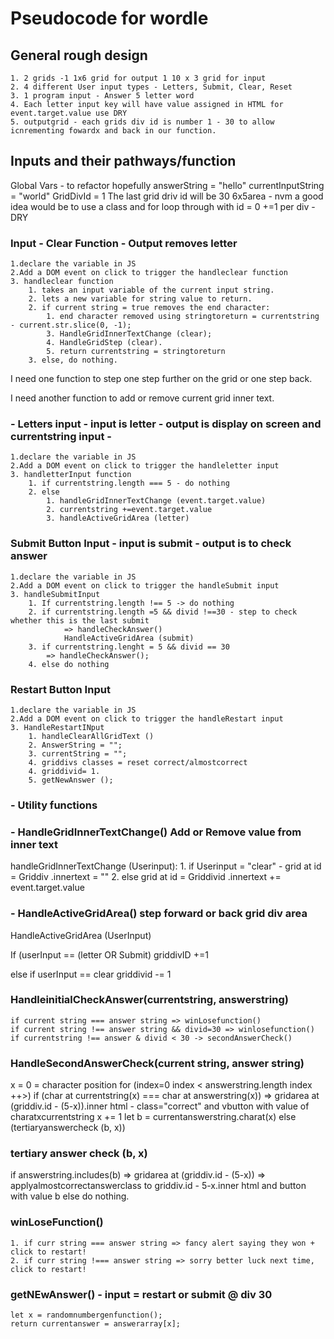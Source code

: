 # Pseudocode for wordle

## General rough design

    1. 2 grids -1 1x6 grid for output 1 10 x 3 grid for input
    2. 4 different User input types - Letters, Submit, Clear, Reset
    3. 1 program input - Answer 5 letter word
    4. Each letter input key will have value assigned in HTML for event.target.value use DRY
    5. outputgrid - each grids div id is number 1 - 30 to allow icnrementing fowardx and back in our function.

## Inputs and their pathways/function

Global Vars - to refactor hopefully
answerString = "hello"
currentInputString = "world"
GridDivId = 1 The last grid driv id will be 30 6x5area - nvm a good idea would be to use a class and for loop through with id = 0 +=1 per div - DRY

### Input - Clear Function - Output removes letter

    1.declare the variable in JS
    2.Add a DOM event on click to trigger the handleclear function
    3. handleclear function
        1. takes an input variable of the current input string.
        2. lets a new variable for string value to return.
        2. if current string = true removes the end character:
            1. end character removed using stringtoreturn = currentstring - current.str.slice(0, -1);
            3. HandleGridInnerTextChange (clear);
            4. HandleGridStep (clear).
            5. return currentstring = stringtoreturn
        3. else, do nothing.

I need one function to step one step further on the grid or one step back.

I need another function to add or remove current grid inner text.

### - Letters input - input is letter - output is display on screen and currentstring input -

    1.declare the variable in JS
    2.Add a DOM event on click to trigger the handleletter input
    3. handletterInput function
        1. if currentstring.length === 5 - do nothing
        2. else
            1. handleGridInnerTextChange (event.target.value)
            2. currentstring +=event.target.value
            3. handleActiveGridArea (letter)

### Submit Button Input - input is submit - output is to check answer

    1.declare the variable in JS
    2.Add a DOM event on click to trigger the handleSubmit input
    3. handleSubmitInput
        1. If currentstring.length !== 5 -> do nothing
        2. if currentstring.length =5 && divid !==30 - step to check whether this is the last submit
                => handleCheckAnswer()
                HandleActiveGridArea (submit)
        3. if currentstring.lenght = 5 && divid == 30
            => handleCheckAnswer();
        4. else do nothing

### Restart Button Input

    1.declare the variable in JS
    2.Add a DOM event on click to trigger the handleRestart input
    3. HandleRestartINput
        1. handleClearAllGridText ()
        2. AnswerString = "";
        3. currentString = "";
        4. griddivs classes = reset correct/almostcorrect
        4. griddivid= 1.
        5. getNewAnswer ();

### - Utility functions

### - HandleGridInnerTextChange() Add or Remove value from inner text

handleGridInnerTextChange (Userinput): 1. if Userinput = "clear" - grid at id = Griddiv .innertext = "" 2. else grid at id = Griddivid .innertext += event.target.value

### - HandleActiveGridArea() step forward or back grid div area

HandleActiveGridArea (UserInput)

If (userInput == (letter OR Submit)
griddivID +=1

else if userInput == clear
griddivid -= 1

### HandleinitialCheckAnswer(currentstring, answerstring)

    if current string === answer string => winLosefunction()
    if current string !== answer string && divid=30 => winlosefunction()
    if currentstring !== answer & divid < 30 -> secondAnswerCheck()

### HandleSecondAnswerCheck(current string, answer string)

x = 0 = character position
for (index=0 index < answerstring.length index ++>)
if (char at currentstring(x) === char at answerstring(x)) => gridarea at (griddiv.id - (5-x)).inner html - class="correct" and vbutton with value of charatxcurrentstring
x += 1
let b = currentanswerstring.charat(x)
else (tertiaryanswercheck (b, x))

### tertiary answer check (b, x)

if answerstring.includes(b) => gridarea at (griddiv.id - (5-x)) => applyalmostcorrectanswerclass to griddiv.id - 5-x.inner html and button with value b
else do nothing.

### winLoseFunction()

    1. if curr string === answer string => fancy alert saying they won + click to restart!
    2. if curr string !=== answer string => sorry better luck next time, click to restart!

### getNEwAnswer() - input = restart or submit @ div 30

    let x = randomnumbergenfunction();
    return currentanswer = answerarray[x];
